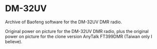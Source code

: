 # DM-32UV
Archive of Baofeng software for the DM-32UV DMR radio.

Original power on picture for the DM-32UV DMR radio, plus the original power on picture for the clone version AnyTalk FT399DMR (Taiwan only I believe).
